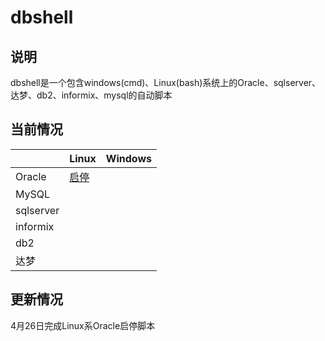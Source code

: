 # dbshell

## 说明

dbshell是一个包含windows(cmd)、Linux(bash)系统上的Oracle、sqlserver、达梦、db2、informix、mysql的自动脚本

## 当前情况

|           | Linux                                                        | Windows |
| --------- | ------------------------------------------------------------ | ------- |
| Oracle    | [启停](https://github.com/tengfei-xy/dbshell/tree/master/oracle) |         |
| MySQL     |                                                              |         |
| sqlserver |                                                              |         |
| informix  |                                                              |         |
| db2       |                                                              |         |
| 达梦      |                                                              |         |

## 更新情况

4月26日完成Linux系Oracle启停脚本